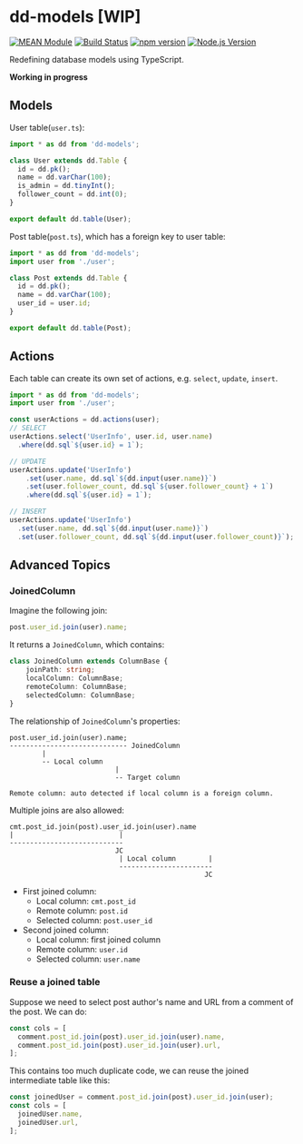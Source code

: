 # dd-models [WIP]

[![MEAN Module](https://img.shields.io/badge/MEAN%20Module-TypeScript-blue.svg?style=flat-square)](https://github.com/mgenware/MEAN-Module)
[![Build Status](https://img.shields.io/travis/mgenware/dd-models.svg?style=flat-square&label=Build+Status)](https://travis-ci.org/mgenware/dd-models)
[![npm version](https://img.shields.io/npm/v/dd-models.svg?style=flat-square)](https://npmjs.com/package/dd-models)
[![Node.js Version](http://img.shields.io/node/v/dd-models.svg?style=flat-square)](https://nodejs.org/en/)

Redefining database models using TypeScript.

**Working in progress**

## Models
User table(`user.ts`):
```ts
import * as dd from 'dd-models';

class User extends dd.Table {
  id = dd.pk();
  name = dd.varChar(100);
  is_admin = dd.tinyInt();
  follower_count = dd.int(0);
}

export default dd.table(User);
```

Post table(`post.ts`), which has a foreign key to user table:
```ts
import * as dd from 'dd-models';
import user from './user';

class Post extends dd.Table {
  id = dd.pk();
  name = dd.varChar(100);
  user_id = user.id;
}

export default dd.table(Post);
```

## Actions
Each table can create its own set of actions, e.g. `select`, `update`, `insert`.

```ts
import * as dd from 'dd-models';
import user from './user';

const userActions = dd.actions(user);
// SELECT
userActions.select('UserInfo', user.id, user.name)
  .where(dd.sql`${user.id} = 1`);

// UPDATE
userActions.update('UserInfo')
    .set(user.name, dd.sql`${dd.input(user.name)}`)
    .set(user.follower_count, dd.sql`${user.follower_count} + 1`)
    .where(dd.sql`${user.id} = 1`);

// INSERT
userActions.update('UserInfo')
  .set(user.name, dd.sql`${dd.input(user.name)}`)
  .set(user.follower_count, dd.sql`${dd.input(user.follower_count)}`);
```

## Advanced Topics
### JoinedColumn
Imagine the following join:
```typescript
post.user_id.join(user).name;
```

It returns a `JoinedColumn`, which contains:
```ts
class JoinedColumn extends ColumnBase {
    joinPath: string;
    localColumn: ColumnBase;
    remoteColumn: ColumnBase;
    selectedColumn: ColumnBase;
}
```

The relationship of `JoinedColumn`'s properties:
```
post.user_id.join(user).name;
----------------------------- JoinedColumn
        |
        -- Local column
                          |
                          -- Target column

Remote column: auto detected if local column is a foreign column.
```

Multiple joins are also allowed:
```
cmt.post_id.join(post).user_id.join(user).name
|                          |
----------------------------
                          JC
                           | Local column        |
                           -----------------------
                                                JC
```

* First joined column:
  * Local column: `cmt.post_id`
  * Remote column: `post.id`
  * Selected column: `post.user_id`
* Second joined column:
  * Local column: first joined column
  * Remote column: `user.id`
  * Selected column: `user.name`

### Reuse a joined table
Suppose we need to select post author's name and URL from a comment of the post. We can do:
```ts
const cols = [
  comment.post_id.join(post).user_id.join(user).name,
  comment.post_id.join(post).user_id.join(user).url,
];
```

This contains too much duplicate code, we can reuse the joined intermediate table like this:
```ts
const joinedUser = comment.post_id.join(post).user_id.join(user);
const cols = [
  joinedUser.name,
  joinedUser.url,
];
```
